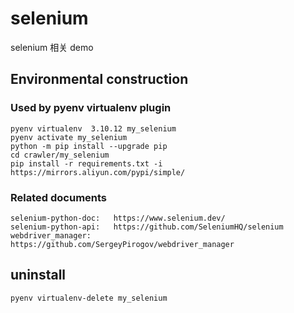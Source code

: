 # selenium

selenium 相关 demo

## Environmental construction

### Used by pyenv virtualenv plugin

    pyenv virtualenv  3.10.12 my_selenium
    pyenv activate my_selenium
    python -m pip install --upgrade pip
    cd crawler/my_selenium
    pip install -r requirements.txt -i https://mirrors.aliyun.com/pypi/simple/

### Related documents

    selenium-python-doc:   https://www.selenium.dev/
    selenium-python-api:   https://github.com/SeleniumHQ/selenium
    webdriver_manager:     https://github.com/SergeyPirogov/webdriver_manager

## uninstall

    pyenv virtualenv-delete my_selenium
